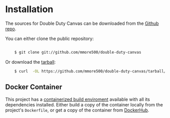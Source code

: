 # Installation

The sources for Double Duty Canvas can be downloaded from the [Github repo](https://github.com/mmore500/double-duty-canvas).

You can either clone the public repository:

```bash

    $ git clone git://github.com/mmore500/double-duty-canvas
```
Or download the [tarball](https://github.com/mmore500/double-duty-canvas/tarball/master):

```bash
    $ curl  -OL https://github.com/mmore500/double-duty-canvas/tarball/master
```

## Docker Container

This project has a [containerized build enviroment](https://docs.docker.com/engine/reference/commandline/build/) available with all its dependencies installed. Either build a copy of the container locally from the project's `Dockerfile`,
or get a copy of the container from [DockerHub](https://hub.docker.com/r/mmore500/double-duty-canvas}).
